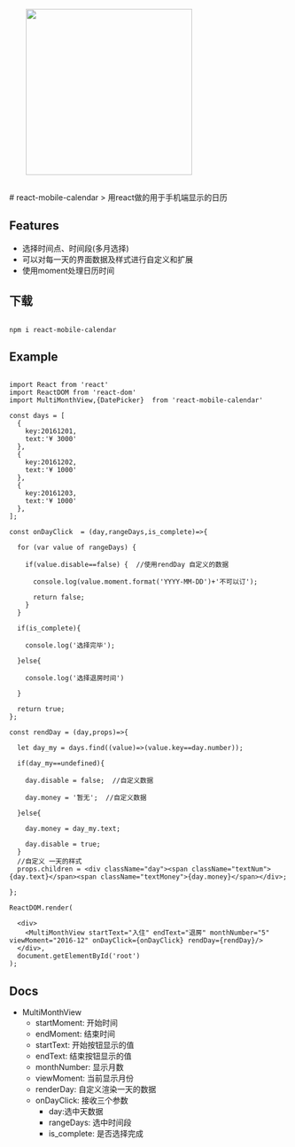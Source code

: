 <div style="padding:30px">
<img src="https://github.com/scholar-ink/react-mobile-calendar/blob/master/.github/preview.gif" width="300" />
</div>
# react-mobile-calendar
> 用react做的用于手机端显示的日历

## Features

* 选择时间点、时间段(多月选择)
* 可以对每一天的界面数据及样式进行自定义和扩展
* 使用moment处理日历时间

## 下载

```shell

npm i react-mobile-calendar

```

## Example

```shell

import React from 'react'
import ReactDOM from 'react-dom'
import MultiMonthView,{DatePicker}  from 'react-mobile-calendar'

const days = [
  {
    key:20161201,
    text:'¥ 3000'
  },
  {
    key:20161202,
    text:'¥ 1000'
  },
  {
    key:20161203,
    text:'¥ 1000'
  },
];

const onDayClick  = (day,rangeDays,is_complete)=>{
  
  for (var value of rangeDays) {
    
    if(value.disable==false) {  //使用rendDay 自定义的数据
      
      console.log(value.moment.format('YYYY-MM-DD')+'不可以订');
      
      return false;
    }
  }
  
  if(is_complete){
    
    console.log('选择完毕');
    
  }else{
    
    console.log('选择退房时间')
    
  }
  
  return true;
};

const rendDay = (day,props)=>{

  let day_my = days.find((value)=>(value.key==day.number));

  if(day_my==undefined){

    day.disable = false;  //自定义数据

    day.money = '暂无';  //自定义数据

  }else{

    day.money = day_my.text;

    day.disable = true;
  }
  //自定义 一天的样式
  props.children = <div className="day"><span className="textNum">{day.text}</span><span className="textMoney">{day.money}</span></div>;

};

ReactDOM.render(
  
  <div>
    <MultiMonthView startText="入住" endText="退房" monthNumber="5" viewMoment="2016-12" onDayClick={onDayClick} rendDay={rendDay}/>
  </div>,
  document.getElementById('root')
);

```

## Docs

* MultiMonthView
    * startMoment: 开始时间
    * endMoment: 结束时间
    * startText: 开始按钮显示的值
    * endText: 结束按钮显示的值
    * monthNumber: 显示月数
    * viewMoment: 当前显示月份
    * renderDay: 自定义渲染一天的数据
    * onDayClick: 接收三个参数
        * day:选中天数据
        * rangeDays: 选中时间段
        * is_complete: 是否选择完成
    





